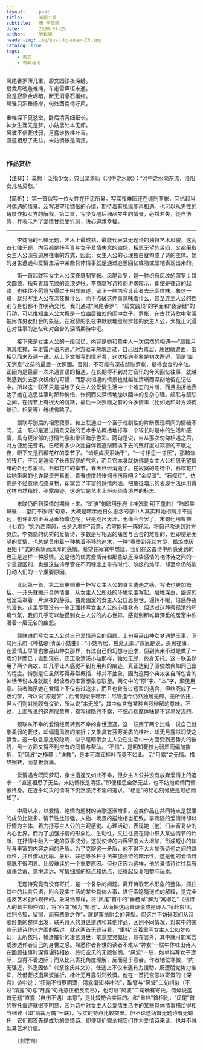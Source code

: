 ```yaml
---
layout:     post
title:      无题二首
subtitle:   唐 李商隐
date:       2020-07-25
author:     听松阁
header-img: img/post-bg-poem-26.jpg
catalog: true
tags:
    - 美文
    - 古典诗词
---
```


凤尾香罗薄几重，碧文圆顶夜深缝。<br>
扇裁月魄羞难掩，车走雷声语未通。<br>
曾是寂寥金烬暗，断无消息石榴红。<br>
斑骓只系垂杨岸，何处西南待好风。<br>
<br>
重帷深下莫愁堂，卧后清宵细细长。<br>
神女生涯元是梦，小姑居处本无郎。<br>
风波不信菱枝弱，月露谁教桂叶香。<br>
直道相思了无益，未妨惆怅是清狂。<br>
<br>

### 作品赏析
【注释】：
莫愁：泛指少女。典出梁萧衍《河中之水歌》：“河中之水向东流，洛阳女儿名莫愁。”

【简析】：
第一首似写一位女性在怀思所爱。写深夜难眠还在缝制罗帐，回忆起当时偶遇的情景。及写渴望和惆怅的心情，期待着有机缘能再相遇。也可以从男性的角度作拟女方的解释。第二首，写少女醒后细品梦中的情景，必然若失，徒自伤感，并表示为了爱情甘愿受折磨，决心追求幸福。

-----------------------------------
　　李商隐的七律无题，艺术上最成熟，最能代表其无题诗的独特艺术风貌。这两首七律无题，内容都是抒写青年女子爱情失意的幽怨，相思无望的苦闷，又都采取女主人公深夜追思往事的方式，因此，女主人公的心理独白就构成了诗的主体。她的身世遭遇和爱情生活中某些具体情事就是通过追思回忆或隐或显地表现出来的。

　　第一首起联写女主人公深夜缝制罗帐。凤尾香罗，是一种织有凤纹的薄罗；碧文圆顶，指有青碧花纹的圆顶罗帐。李商隐写诗特别讲求暗示，即使是律诗的起联，也往往不愿意写得过于明显直遂，留下一些内容让读者去玩索体味。象这一联，就只写主人公在深夜做什么，而不点破这件事意味着什么，甚至连主人公的性别与身份都不作明确交代。我们通过“凤尾香罗”、“碧文圆顶”的字面和“夜深缝”的行动，可以推知主人公大概是一位幽居独处的闺中女子。罗帐，在古代诗歌中常常被用作男女好合的象征。在寂寥的长夜中默默地缝制罗帐的女主人公，大概正沉浸在对往事的追忆和对会合的深情期待中吧。

　　接下来是女主人公的一段回忆，内容是她和意中人一次偶然的相遇──“扇裁月魄羞难掩，车走雷声语未通。”对方驱车匆匆走过，自己因为羞涩，用团扇遮面，虽相见而未及通一语。从上下文描写的情况看，这次相遇不象是初次邂逅，而是“断无消息”之前的最后一次照面。否则，不可能有深夜缝制罗帐，期待会合的举动。正因为是最后一次未通言语的相遇，在长期得不到对方音讯的今天回忆往事，就越发感到失去那次机缘的可惜，而那次相遇的情景也就越加清晰而深刻地留在记忆中。所以这一联不只是描绘了女主人公爱情生活中一个难忘的片断，而且曲折地表达了她在追思往事时那种惋惜、怅惘而又深情地加以回味的复杂心理。起联与颔联之间，在情节上有很大的跳跃，最后一次照面之前的许多情事（比如她和对方如何结识、相爱等）统统省略了。

　　颈联写别后的相思寂寥。和上联通过一个富于戏剧性的片断表现瞬间的情绪不同，这一联却是通过情景交融的艺术手法概括地抒写一个较长时期中的生活和感情，具有更浓郁的抒情气氛和象征暗示色彩。两句是说，自从那次匆匆相遇之后，对方便绝无音讯。已经有多少次独自伴着逐渐黯淡下去的残灯度过寂寥的不眠之夜，眼下又是石榴花红的季节了。“蜡炬成灰泪始干”，“一寸相思一寸灰”，那黯淡的残灯，不只是渲染了长夜寂寥的气氛，而且它本身就仿佛是女主人公相思无望情绪的外化与象征。石榴花红的季节，春天已经消逝了。在寂寞的期待中，石榴花红给她带来的也许是流光易逝、青春虚度的怅惘与伤感吧？“金烬暗”、“石榴红”，仿佛是不经意地点染景物，却寓含了丰富的感情内涵。把象征暗示的表现手法运用得这样自然精妙，不露痕迹，这确实是艺术上炉火纯青境界的标志。

　　末联仍旧到深情的期待上来。“斑骓”句暗用乐府《神弦歌·明下童曲》“陆郎乘斑骓……望门不欲归”句意，大概是暗示她日久思念的意中人其实和她相隔并不遥远，也许此刻正系马垂杨岸边呢，只是咫尺天涯，无缘会合罢了。末句化用曹植《七哀》“愿为西南风，长逝入君怀”诗意，希望能有一阵好风，将自己吹送到对方身边。李商隐的优秀的爱情诗，多数是写相思的痛苦与会合的难期的，但即使是无望的爱情，也总是贯串着一种执着不移的追求，一种“春蚕到死丝方尽，蜡炬成灰泪始干”式的真挚而深厚的感情。希望在寂寞中燃烧，我们在这首诗中所感受到的也正是这样一种感情。这是他的优秀爱情诗和那些缺乏深挚感情的艳体诗之间的一个重要区别，也是这些诗尽管在不同程度上带有时代、阶级的烙印，却至今仍然能打动人们的一个重要原因。

　　比起第一首，第二首更侧重于抒写女主人公的身世遭遇之感，写法也更加概括。一开头就撇开具体情事，从女主人公所处的环境氛围写起。层帷深垂，幽邃的居室笼罩着一片深夜的静寂。独处幽室的女主人公自思身世，辗转不眠，倍感静夜的漫长。这里尽管没有一笔正面抒写女主人公的心理状态，但透过这静寂孤清的环境气氛，我们几乎可以触摸到女主人公的内心世界，感觉到那帷幕深垂的居室中弥漫着一层无名的幽怨。

　　颔联进而写女主人公对自己爱情遇合的回顾。上句用巫山神女梦遇楚王事，下句用乐府《神弦歌·清溪小姑曲》：“小姑所居，独处无郎。”意思是说，追思往事，在爱情上尽管也象巫山神女那样，有过自己的幻想与追求，但到头来不过是做了一场幻梦而已；直到现在，还正象清溪小姑那样，独处无郎，终身无托。这一联虽然用了两个典故，却几乎让人感觉不到有用典的痕迹，真正达到了驱使故典如同己出的程度。特别是它虽然写得非常概括，却并不抽象，因为这两个典故各自所包含的神话传说本身就能引起读者的丰富想象与联想。两句中的“原”字、“本”字，颇见用意。前者暗示她在爱情上不仅有过追求，而且也曾有过短暂的遇合，但终究成了一场幻梦，所以说“原是梦”；后者则似乎暗示：尽管迄今仍然独居无郎，无所依托，但人们则对她颇有议论，所以说“本无郎”，其中似含有某种自我辩解的意味。不过，上面所说的这两层意思，都写得隐约不露，不细心揣摩体味是不容易发现的。

　　颈联从不幸的爱情经历转到不幸的身世遭遇。这一联用了两个比喻：说自己就象柔弱的菱枝，却偏遭风波的摧折；又象具有芬芳美质的桂叶，却无月露滋润使之飘香。这一联含意比较隐晦，似乎是暗示女主人公在生活中一方面受到恶势力的摧残，另一方面又得不到应有的同情与帮助。“不信”，是明知菱枝为弱质而偏加摧折，见“风波”之横暴；“谁教”，是本可滋润桂叶而竟不如此，见“月露”之无情。措辞婉转，而意极沉痛。

　　爱情遇合既同梦幻，身世遭逢又如此不幸，但女主人公并没有放弃爱情上的追求──“直道相思了无益，未妨惆怅是清狂。”即便相思全然无益，也不妨抱痴情而惆怅终身。在近乎幻灭的情况下仍然坚持不渝的追求，“相思”的铭心刻骨更是可想而知了。

　　中唐以来，以爱情、艳情为题材的诗歌逐渐增多。这类作品在共同特点是叙事的成份比较多，情节性比较强，人物、场景的描绘相当细致。李商隐的爱情诗却以抒情为主体，着力抒写主人公的主观感觉、心理活动，表现她（他）们丰富复杂的内心世界。而为了加强抒情的形象性、生动性，又往往要在诗中织入某些情节的片断，在抒情中融入一定的叙事成分。这就使诗的内容密度大大增加，形成短小的体制与丰富的内容之间的矛盾。为了克服这一矛盾，他不得不大大加强诗句之间的跳跃性，并且借助比喻、象征、联想等多种手法来加强诗的暗示性。这是他的爱情诗意脉不很明显、比较难读的一个重要原因。但也正因为这样，他的爱情诗往往具有蕴藉含蓄、意境深远、写情细腻的特点和优点，经得起反复咀嚼与玩索。

　　无题诗究竟有没有寄托，是一个复杂的问题。离开诗歌艺术形象的整体，抓住其中的片言只语，附会现实生活的某些具体人事，进行索隐猜谜式的解释，是完全违反艺术创作规律的。象冯浩那样，将“凤尾”首中的“垂杨岸”解为“寓柳姓”（指诗人的幕主柳仲郢），将“西南”解为“蜀地”，从而把这两首诗说成是诗人“将赴东川，往别令狐，留宿，而有悲歌之作”，就是穿凿附会的典型。但这并不妨碍我们从诗歌形象的整体出发，联系诗人的身世遭遇和其他作品，区别不同情况，对其中的某些无题诗作这方面的探讨。就这两首无题诗看，“重帏”首着重写女主人公如梦似幻，无所依托，横遭摧折的凄苦身世，笔意空灵概括，意在言外，其中就可能寓含或渗透作者自己的身世之感。熟悉作者身世的读者不难从“神女”一联中体味出诗人在回顾往事时深慨辗转相依、终归空无的无限怅惘。“风波”一联，如单纯写女子遭际，显得不着边际；而从比兴寄托角度理解，反而易于意会。作者地位寒微，“内无强近，外乏因依”（《祭徐氏姊文》），仕途上不仅未遇有力援助，反遭朋党势力摧抑，故借菱枝遭风波摧折，桂叶无月露滋润致慨。他在一首托宫怨以寄慨的《深宫》诗中说：“狂飚不惜萝阴薄，清露偏知桂叶浓”，取譬与“风波”二句相似（不过“清露”句与“月露”句托意正相反而已），也可证“风波”二句确有寄托。何焯说这首无题“直露（自伤不遇）本意”，是比较符合实际的。和“重帏”首相比，“凤尾”首的寄托痕迹就很不明显，因为诗中对女主人公爱情生活中的某些具体情事描绘得相当细致（如“扇裁月魄”一联），写实的特点比较突出。但不论这两首无题诗有无寄托，它们都首先是成功的爱情诗。即使我们完全把它们作为爱情诗来读，也并不减低其艺术价值。

　　（刘学锴）
